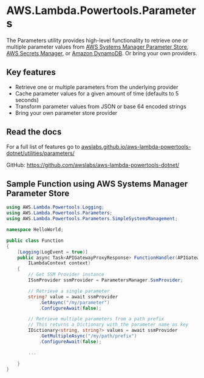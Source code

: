 # AWS.Lambda.Powertools.Parameters

The Parameters utility provides high-level functionality to retrieve one or multiple parameter values from [AWS Systems Manager Parameter Store](https://docs.aws.amazon.com/systems-manager/latest/userguide/systems-manager-parameter-store.html), [AWS Secrets Manager](https://aws.amazon.com/secrets-manager/), or [Amazon DynamoDB](https://aws.amazon.com/dynamodb/). Or bring your own providers.

## Key features

* Retrieve one or multiple parameters from the underlying provider
* Cache parameter values for a given amount of time (defaults to 5 seconds)
* Transform parameter values from JSON or base 64 encoded strings
* Bring your own parameter store provider

## Read the docs

For a full list of features go to [awslabs.github.io/aws-lambda-powertools-dotnet/utilities/parameters/](awslabs.github.io/aws-lambda-powertools-dotnet/utilities/parameters/)

GitHub: <https://github.com/awslabs/aws-lambda-powertools-dotnet/>

## Sample Function using AWS Systems Manager Parameter Store

```csharp
using AWS.Lambda.Powertools.Logging;
using AWS.Lambda.Powertools.Parameters;
using AWS.Lambda.Powertools.Parameters.SimpleSystemsManagement;

namespace HelloWorld;

public class Function
{
    [Logging(LogEvent = true)]
    public async Task<APIGatewayProxyResponse> FunctionHandler(APIGatewayProxyRequest apigwProxyEvent,
        ILambdaContext context)
    {    
        // Get SSM Provider instance
        ISsmProvider ssmProvider = ParametersManager.SsmProvider;

        // Retrieve a single parameter
        string? value = await ssmProvider
            .GetAsync("/my/parameter")
            .ConfigureAwait(false);

        // Retrieve multiple parameters from a path prefix
        // This returns a Dictionary with the parameter name as key
        IDictionary<string, string?> values = await ssmProvider
            .GetMultipleAsync("/my/path/prefix")
            .ConfigureAwait(false);

        ...

    }
}
```
